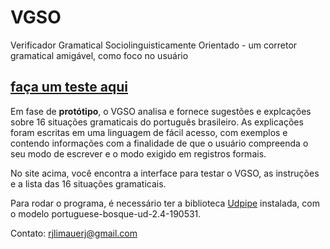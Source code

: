 # VGSO 
Verificador Gramatical Sociolinguisticamente Orientado - um corretor gramatical amigável, como foco no usuário
## [faça um teste aqui](www.rjlimauerj.pythonanywhere.com)

Em fase de **protótipo**, o VGSO analisa e fornece sugestões e explcações sobre 16 situações gramaticais do português brasileiro. As explicações foram escritas em uma linguagem de fácil acesso, com exemplos e contendo informações com a finalidade de que o usuário compreenda o seu modo de escrever e o modo exigido em registros formais.

No site acima, você encontra a interface para testar o VGSO, as instruções e a lista das 16 situações gramaticais.

Para rodar o programa, é necessário ter a biblioteca [Udpipe](http://ufal.mff.cuni.cz/udpipe) instalada, com o modelo portuguese-bosque-ud-2.4-190531.

Contato: rjlimauerj@gmail.com
